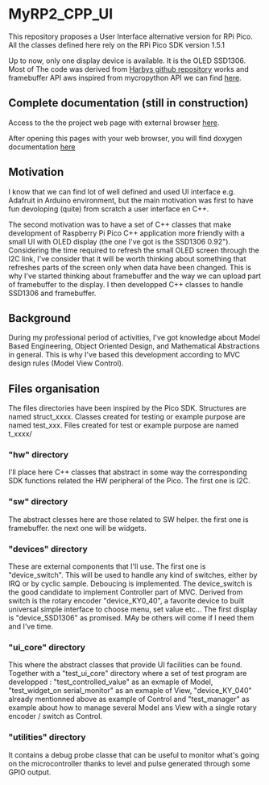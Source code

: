 # MyRP2_CPP_UI
This repository proposes a User Interface alternative version for RPi Pico.
All the classes defined here rely on the RPi Pico SDK version 1.5.1

Up to now, only one display device is available. It is the OLED SSD1306. Most of The code was derived from [Harbys github repository](https://github.com/Harbys/pico-ssd1306) works and framebuffer API aws inspired from mycropython API we can find [here](https://docs.micropython.org/en/latest/library/framebuf.html#module-framebuf).

## Complete documentation (still in construction)
Access to the the project web page with external browser [here](https://xiansnn.github.io/MyRP2_CPP_UI/).

After opening this pages with your web browser, you will find doxygen documentation [here](docs/html/index.html)


## Motivation

I know that we can find lot of well defined and used UI interface e.g. Adafruit in Arduino environment, but the main motivation was first to have fun devoloping (quite) from scratch a user interface en C++.

The second motivation was to have a set of C++ classes that make development of Raspberry Pi Pico C++ application more friendly with a small UI with OLED display (the one I've got is the SSD1306 0.92").
Considering the time required to refresh the small OLED screen through the I2C link, I've consider that it will be worth thinking about something that refreshes parts of the screen only when data have been changed.
This is why I've started thinking about framebuffer and the way we can upload part of framebuffer to the display. I then developped C++ classes to handle SSD1306 and framebuffer.

## Background
During my professional period of activities, I've got knowledge about Model Based Engineering, Object Oriented Design, and Mathematical Abstractions in general. This is why I've based this development according to MVC design rules (Model View Control).

## Files organisation
The files directories have been inspired by the Pico SDK.
Structures are named struct_xxxx.
Classes created for testing or example purpose are named test_xxx.
Files created for test or example purpose are named t_xxxx/
### "hw" directory
I'll place here C++ classes that abstract in some way the corresponding SDK functions related the HW peripheral of the Pico.
The first one is I2C.

### "sw" directory
The abstract clesses here are those related to SW helper. the first one is framebuffer. the next one will be widgets.

### "devices" directory
These are external components that I'll use.
The first one is "device_switch". This will be used to handle any kind of switches, either by IRQ or by cyclic sample. Deboucing is implemented. The device_switch is the good candidate to implement Controller part of MVC.
Derived from switch is the rotary encoder "device_KY0_40", a favorite device to built universal simple interface to choose menu, set value etc...
The first display is "device_SSD1306" as promised. MAy be others will come if I need them and I've time.

### "ui_core" directory
This where the abstract classes that provide UI facilities can be found. Together with a "test_ui_core" directory where a set of test program are developped : "test_controlled_value" as an exmaple of Model, "test_widget_on serial_monitor" as an exmaple of View, "device_KY_040" already mentionned above as example of Control and "test_manager" as example about how to manage several Model ans View with a single rotary encoder / switch as Control. 

### "utilities" directory
It contains a debug probe classe that can be useful to monitor what's going on the microcontroller thanks to level and pulse generated through some GPIO output.







